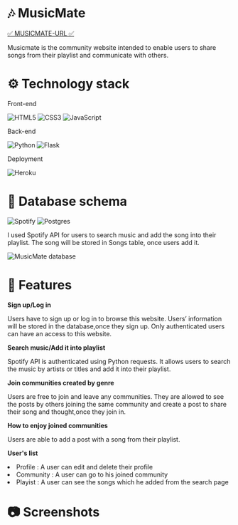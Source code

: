 # 🎶 MusicMate
[✅ MUSICMATE-URL ✅](http://musicmate-by-jenna.herokuapp.com/) 
<p> Musicmate is the community website intended to enable users to share songs from their playlist and communicate with others. </p>


# ⚙️ Technology stack 
<p> Front-end </p>

![HTML5](https://img.shields.io/badge/html5-%23E34F26.svg?style=for-the-badge&logo=html5&logoColor=white)
![CSS3](https://img.shields.io/badge/css3-%231572B6.svg?style=for-the-badge&logo=css3&logoColor=white)
![JavaScript](https://img.shields.io/badge/javascript-%23323330.svg?style=for-the-badge&logo=javascript&logoColor=%23F7DF1E)

<p> Back-end </p>

![Python](https://img.shields.io/badge/python-3670A0?style=for-the-badge&logo=python&logoColor=ffdd54) 
![Flask](https://img.shields.io/badge/flask-%23000.svg?style=for-the-badge&logo=flask&logoColor=white)

<p> Deployment </p>

![Heroku](https://img.shields.io/badge/heroku-%23430098.svg?style=for-the-badge&logo=heroku&logoColor=white)


# 💾 Database schema 
![Spotify](https://img.shields.io/badge/Spotify-1ED760?style=for-the-badge&logo=spotify&logoColor=white) 
![Postgres](https://img.shields.io/badge/postgres-%23316192.svg?style=for-the-badge&logo=postgresql&logoColor=white)

<p> I used Spotify API for users to search music and add the song into their playlist. The song will be stored in Songs table, once users add it. </p>

![MusicMate database](https://user-images.githubusercontent.com/92393205/159374165-8c68c340-7000-4416-8b9b-4fa8285f6e90.png)


# 🔧 Features
**Sign up/Log in** 
<p> Users have to sign up or log in to browse this website. Users’ information will be stored in the database,once they sign up. Only authenticated users can have an access to this website. </p>

**Search music/Add it into playlist**
<p> Spotify API is authenticated using Python requests. It allows users to search the music by artists or titles and add it into their playlist. </p>

**Join communities created by genre**
<p> Users are free to join and leave any communities. They are allowed to see the posts by others joining the same community and create a post to share their song and thought,once they join in. </p>

**How to enjoy joined communities**
<p> Users are able to add a post with a song from their playlist. </p>

**User's list**
<li> Profile : A user can edit and delete their profile </li>
<li> Community : A user can go to his joined community </li>
<li> Playist : A user can see the songs which he added from the search page </li>

# 📷 Screenshots
